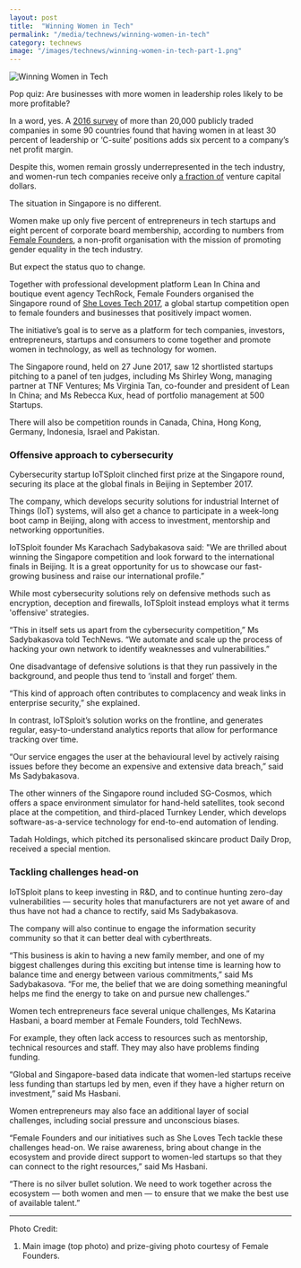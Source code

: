 ```yaml
---
layout: post
title:  "Winning Women in Tech"
permalink: "/media/technews/winning-women-in-tech"
category: technews
image: "/images/technews/winning-women-in-tech-part-1.png"
---
```


![Winning Women in Tech]({{site.baseurl}}/images/technews/winning-women-in-tech-part-1.png)

Pop quiz: Are businesses with more women in leadership roles likely to be more profitable?

In a word, yes. A [2016 survey](https://qz.com/612086/huge-study-find-that-companies-with-more-women-leaders-are-more-profitable/) of more than 20,000 publicly traded companies in some 90 countries found that having women in at least 30 percent of leadership or ‘C-suite’ positions adds six percent to a company’s net profit margin.

Despite this, women remain grossly underrepresented in the tech industry, and women-run tech companies receive only [a fraction of](http://fortune.com/2017/03/13/female-founders-venture-capital/) venture capital dollars.

The situation in Singapore is no different.

Women make up only five percent of entrepreneurs in tech startups and eight percent of corporate board membership, according to numbers from [Female Founders](https://www.femalefounders.sg/), a non-profit organisation with the mission of promoting gender equality in the tech industry.

But expect the status quo to change.

Together with professional development platform Lean In China and boutique event agency TechRock, Female Founders organised the Singapore round of [She Loves Tech 2017](http://www.shelovestech.org/), a global startup competition open to female founders and businesses that positively impact women.

The initiative’s goal is to serve as a platform for tech companies, investors, entrepreneurs, startups and consumers to come together and promote women in technology, as well as technology for women.

The Singapore round, held on 27 June 2017, saw 12 shortlisted startups pitching to a panel of ten judges, including Ms Shirley Wong, managing partner at TNF Ventures; Ms Virginia Tan, co-founder and president of Lean In China; and Ms Rebecca Kux, head of portfolio management at 500 Startups.

There will also be competition rounds in Canada, China, Hong Kong, Germany, Indonesia, Israel and Pakistan.

### **Offensive approach to cybersecurity**
Cybersecurity startup IoTSploit clinched first prize at the Singapore round, securing its place at the global finals in Beijing in September 2017.

The company, which develops security solutions for industrial Internet of Things (IoT) systems, will also get a chance to participate in a week-long boot camp in Beijing, along with access to investment, mentorship and networking opportunities.

IoTSploit founder Ms Karachach Sadybakasova said: "We are thrilled about winning the Singapore competition and look forward to the international finals in Beijing. It is a great opportunity for us to showcase our fast-growing business and raise our international profile.”

While most cybersecurity solutions rely on defensive methods such as encryption, deception and firewalls, IoTSploit instead employs what it terms 'offensive' strategies.

“This in itself sets us apart from the cybersecurity competition,” Ms Sadybakasova told TechNews. “We automate and scale up the process of hacking your own network to identify weaknesses and vulnerabilities.”

One disadvantage of defensive solutions is that they run passively in the background, and people thus tend to ‘install and forget’ them.

“This kind of approach often contributes to complacency and weak links in enterprise security,” she explained.

In contrast, IoTSploit’s solution works on the frontline, and generates regular, easy-to-understand analytics reports that allow for performance tracking over time.

“Our service engages the user at the behavioural level by actively raising issues before they become an expensive and extensive data breach,” said Ms Sadybakasova.

The other winners of the Singapore round included SG-Cosmos, which offers a space environment simulator for hand-held satellites, took second place at the competition, and third-placed Turnkey Lender, which develops software-as-a-service technology for end-to-end automation of lending.

Tadah Holdings, which pitched its personalised skincare product Daily Drop, received a special mention.

### **Tackling challenges head-on**
IoTSploit plans to keep investing in R&D, and to continue hunting zero-day vulnerabilities — security holes that manufacturers are not yet aware of and thus have not had a chance to rectify, said Ms Sadybakasova.

The company will also continue to engage the information security community so that it can better deal with cyberthreats.

“This business is akin to having a new family member, and one of my biggest challenges during this exciting but intense time is learning how to balance time and energy between various commitments,” said Ms Sadybakasova. “For me, the belief that we are doing something meaningful helps me find the energy to take on and pursue new challenges.”

Women tech entrepreneurs face several unique challenges, Ms Katarina Hasbani, a board member at Female Founders, told TechNews.

For example, they often lack access to resources such as mentorship, technical resources and staff. They may also have problems finding funding.

“Global and Singapore-based data indicate that women-led startups receive less funding than startups led by men, even if they have a higher return on investment,” said Ms Hasbani.

Women entrepreneurs may also face an additional layer of social challenges, including social pressure and unconscious biases.

“Female Founders and our initiatives such as She Loves Tech tackle these challenges head-on. We raise awareness, bring about change in the ecosystem and provide direct support to women-led startups so that they can connect to the right resources,” said Ms Hasbani.

“There is no silver bullet solution. We need to work together across the ecosystem — both women and men — to ensure that we make the best use of available talent.” 

---

Photo Credit:
1. Main image (top photo) and prize-giving photo courtesy of Female Founders.
